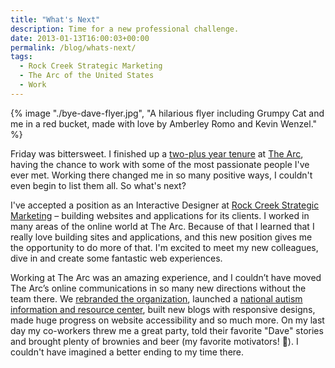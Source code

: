 ```yaml
---
title: "What's Next"
description: Time for a new professional challenge.
date: 2013-01-13T16:00:03+00:00
permalink: /blog/whats-next/
tags:
  - Rock Creek Strategic Marketing
  - The Arc of the United States
  - Work
---
```


{% image "./bye-dave-flyer.jpg", "A hilarious flyer including Grumpy Cat and me in a red bucket, made with love by Amberley Romo and Kevin Wenzel." %}

Friday was bittersweet. I finished up a [two-plus year tenure](/blog/sometimes-you-just-have-to-run-the-race/) at [The Arc](http://www.thearc.org), having the chance to work with some of the most passionate people I've ever met. Working there changed me in so many positive ways, I couldn't even begin to list them all. So what's next?

I've accepted a position as an Interactive Designer at [Rock Creek Strategic Marketing](http://www.rockcreeksm.com/) – building websites and applications for its clients. I worked in many areas of the online world at The Arc. Because of that I learned that I really love building sites and applications, and this new position gives me the opportunity to do more of that. I'm excited to meet my new colleagues, dive in and create some fantastic web experiences.

Working at The Arc was an amazing experience, and I couldn’t have moved The Arc’s online communications in so many new directions without the team there. We [rebranded the organization](http://blog.thearc.org/2011/03/01/the-arc-launches-a-new-brand-identity/), launched a [national autism information and resource center](http://autismnow.org/), built new blogs with responsive designs, made huge progress on website accessibility and so much more. On my last day my co-workers threw me a great party, told their favorite "Dave" stories and brought plenty of brownies and beer (my favorite motivators! 🙂). I couldn't have imagined a better ending to my time there.
